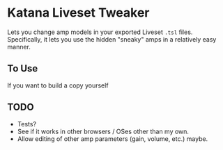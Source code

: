 # Katana Liveset Tweaker

Lets you change amp models in your exported Liveset `.tsl` files. Specifically, it lets you use the hidden "sneaky" amps in a relatively easy manner.

## To Use

If you want to build a copy yourself


## TODO

- Tests?
- See if it works in other browsers / OSes other than my own.
- Allow editing of other amp parameters (gain, volume, etc.) maybe.

